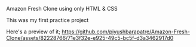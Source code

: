 Amazon Fresh Clone using only HTML & CSS

This was my first practice project

Here's a preview of it;
https://github.com/piyushbarapatre/Amazon-Fresh-Clone/assets/82228766/71e3f32e-e925-49c5-bc5f-d3a3462917d0
